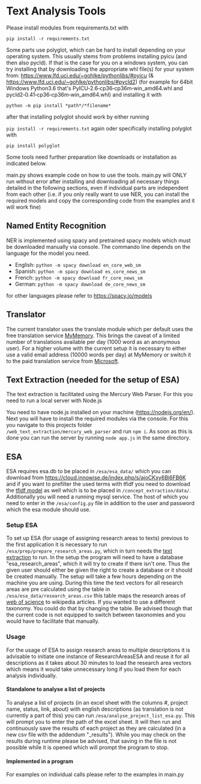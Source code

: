 # Text Analysis Tools

Please install modules from requirements.txt with

`pip install -r requirements.txt`

Some parts use polyglot, which can be hard to install depending on your operating system.
This usually stems from problems installing pyicu (and then also pycld).
If that is the case for you on a windows system, you can try installing that by downloading the appropriate whl file(s) for your system from:
https://www.lfd.uci.edu/~gohlke/pythonlibs/#pyicu (& https://www.lfd.uci.edu/~gohlke/pythonlibs/#pycld2)
(for example for 64bit Windows Python3.6 that's PyICU‑2.6‑cp36‑cp36m‑win_amd64.whl and pycld2‑0.41‑cp36‑cp36m‑win_amd64.whl)
and installing it with

`python -m pip install *path*/*filename*`

after that installing polyglot should work by either running

`pip install -r requirements.txt` again oder specifically installing polyglot with

`pip install polyglot`


Some tools need further preparation like downloads or installation as indicated below.

main.py shows example code on how to use the tools.
main.py will ONLY run without error after installing and downloading all necessary things
detailed in the following sections, even if individual parts are independent from each other
(i.e. if you only really want to use NER, you can install the required models and copy
the corresponding code from the examples and it will work fine)

## Named Entity Recognition
NER is implemented using spacy and pretrained spacy models which must be downloaded manually via console.
The commando line depends on the language for the model you need.

- English: `python -m spacy download en_core_web_sm`
- Spanish: `python -m spacy download es_core_news_sm`
- French: `python -m spacy download fr_core_news_sm`
- German: `python -m spacy download de_core_news_sm`

for other languages please refer to https://spacy.io/models


## Translator
The current translator uses the translate module which per default uses the free translation service 
[MyMemory](https://mymemory.translated.net/doc/usagelimits.php). 
This brings the caveat of a limited number of translations available per day (1000 word as an anonymous user). 
For a higher volume with the current setup it is necessary to either use a valid email address (10000 words per day) 
at MyMemory or switch it to the paid translation service from 
[Microsoft](https://azure.microsoft.com/en-us/pricing/details/cognitive-services/translator/).



## Text Extraction (needed for the setup of ESA) <a name="text_extraction"></a>
The text extraction is facilitated using the Mercury Web Parser. 
For this you need to run a local server with Node.js

You need to have node.js installed on your machine (https://nodejs.org/en/).
Next you will have to install the required modules via the console. For this you navigate to this projects folder
`/web_text_extraction/mercury_web_parser` and run `npm i`. 
As soon as this is done you can run the server by running `node app.js` in the same directory.


## ESA
ESA requires esa.db to be placed in `/esa/esa_data/` which you can download from https://cloud.innowise.de/index.php/s/ajoCKxy6Bi6FB6K
and if you want to prefilter the used terms with tfidf you need to download the 
[tfidf model](https://cloud.innowise.de/index.php/s/NAQbmiFcaBYePAw) as well which is to be placed in `/concept_extraction/data/`.
Additionally you will need a running mysql service. The host of which you need to enter in the `/esa/config.py` 
file in addition to the user and password which the esa module should use.

### Setup ESA
To set up ESA (for usage of assigning research areas to texts) previous to the first application it is necessary to run `/esa/prep/prepare_research_areas.py`, 
which in turn needs the [text extraction](#text_extraction) to run. In the setup the program will need to have a 
database "esa_research_areas", which it will try to create if there isn't one. Thus the given user should either be 
given the right to create a database or it should be created manually. 
The setup will take a few hours depending on the machine you are using. During this time the text vectors for all 
research areas are pre calculated using the table in `/esa/esa_data/research_areas.csv` this table maps the 
research areas of [web of science](https://images.webofknowledge.com/images/help/WOS/hp_research_areas_easca.html) to 
wikipedia articles. If you wanted to use a different taxonomy. You could do that by changing the table. 
Be advised though that the current code is not equipped to switch between taxonomies and you would have to facilitate 
that manually.


### Usage
For the usage of ESA to assign research areas to multiple descriptions it is advisable to initiate one instance of 
ResearchAreasESA and reuse it for all descriptions as it takes about 30 minutes to load the research area vectors which 
means it would take unnecessary long if you load them for each analysis individually.

#### Standalone to analyse a list of projects
To analyse a list of projects (in an excel sheet with the columns #, project name, status, link, about) with english 
descriptions (as translation is not currently a part of this) you can run
`/esa/analyse_project_list_esa.py`. This will prompt you to enter the path of the excel sheet. It will then run and 
continuously save the results of each project as they are calculated (in a new csv file with the addendum "_results"). 
While you may check on the results during runtime please be advised, that saving in the file is not possible while it 
is opened which will prompt the program to stop.

#### Implemented in a program
For examples on individual calls please refer to the examples in main.py

  


